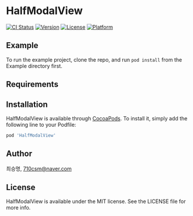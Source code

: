 # HalfModalView

[![CI Status](https://img.shields.io/travis/최승명/HalfModalView.svg?style=flat)](https://travis-ci.org/최승명/HalfModalView)
[![Version](https://img.shields.io/cocoapods/v/HalfModalView.svg?style=flat)](https://cocoapods.org/pods/HalfModalView)
[![License](https://img.shields.io/cocoapods/l/HalfModalView.svg?style=flat)](https://cocoapods.org/pods/HalfModalView)
[![Platform](https://img.shields.io/cocoapods/p/HalfModalView.svg?style=flat)](https://cocoapods.org/pods/HalfModalView)

## Example

To run the example project, clone the repo, and run `pod install` from the Example directory first.

## Requirements

## Installation

HalfModalView is available through [CocoaPods](https://cocoapods.org). To install
it, simply add the following line to your Podfile:

```ruby
pod 'HalfModalView'
```

## Author

최승명, 710csm@naver.com

## License

HalfModalView is available under the MIT license. See the LICENSE file for more info.
